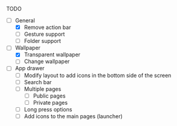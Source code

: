 TODO

- [ ] General
  - [x] Remove action bar
  - [ ] Gesture support
  - [ ] Folder support
- [ ] Wallpaper
    - [x] Transparent wallpaper
    - [ ] Change wallpaper
- [ ] App drawer
    - [ ] Modify layout to add icons in the bottom side of the screen
    - [ ] Search bar
    - [ ] Multiple pages
      - [ ] Public pages
      - [ ] Private pages
    - [ ] Long press options
    - [ ] Add icons to the main pages (launcher)
